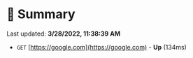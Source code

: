 # 📖 Summary
Last updated: **3/28/2022, 11:38:39 AM**

- `GET` [https://google.com](https://google.com) - **Up** (134ms)
